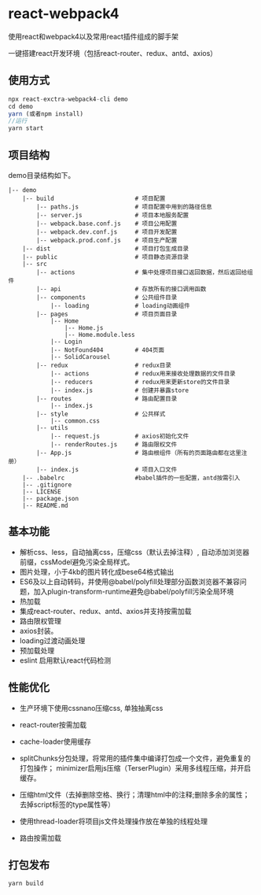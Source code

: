 # react-webpack4
使用react和webpack4以及常用react插件组成的脚手架

一键搭建react开发环境（包括react-router、redux、antd、axios）
## 使用方式

```javascript
npx react-exctra-webpack4-cli demo
cd demo
yarn (或者npm install)
//运行
yarn start
```

## 项目结构

demo目录结构如下。

```
|-- demo
    |-- build                       # 项目配置
        |-- paths.js                # 项目配置中用到的路径信息
        |-- server.js               # 项目本地服务配置
        |-- webpack.base.conf.js    # 项目公用配置
        |-- webpack.dev.conf.js     # 项目开发配置
        |-- webpack.prod.conf.js    # 项目生产配置
    |-- dist                        # 项目打包生成目录
    |-- public                      # 项目静态资源目录
    |-- src
        |-- actions                 # 集中处理项目接口返回数据，然后返回给组件
        |-- api                     # 存放所有的接口调用函数
        |-- components              # 公共组件目录
            |-- loading             # loading动画组件
        |-- pages                   # 项目页面目录
            |-- Home
                |-- Home.js         
                |-- Home.module.less
            |-- Login
            |-- NotFound404         # 404页面
            |-- SolidCarousel
        |-- redux                   # redux目录
            |-- actions             # redux用来接收处理数据的文件目录
            |-- reducers            # redux用来更新store的文件目录
            |-- index.js            # 创建并暴露store
        |-- routes                  # 路由配置目录
            |-- index.js
        |-- style                   # 公共样式
            |-- common.css
        |-- utils
            |-- request.js          # axios初始化文件
            |-- renderRoutes.js     # 路由限权文件
        |-- App.js                  # 路由根组件（所有的页面路由都在这里注册）
        |-- index.js                # 项目入口文件
    |-- .babelrc		            #babel插件的一些配置，antd按需引入
    |-- .gitignore            
    |-- LICENSE  
    |-- package.json
    |-- README.md

```

## 基本功能

- 解析css、less，自动抽离css，压缩css（默认去掉注释）, 自动添加浏览器前缀，cssModel避免污染全局样式。
- 图片处理，小于4kb的图片转化成bese64格式输出
- ES6及以上自动转码，并使用@babel/polyfill处理部分函数浏览器不兼容问题，加入plugin-transform-runtime避免@babel/polyfill污染全局环境
- 热加载
- 集成react-router、redux、antd、axios并支持按需加载
- 路由限权管理
- axios封装。
- loading过渡动画处理
- 预加载处理
- eslint 启用默认react代码检测

## 性能优化

- 生产环境下使用cssnano压缩css, 单独抽离css

- react-router按需加载

- cache-loader使用缓存

- splitChunks分包处理，将常用的插件集中编译打包成一个文件，避免重复的打包操作；
minimizer启用js压缩（TerserPlugin）采用多线程压缩，并开启缓存。

- 压缩html文件（去掉删除空格、换行；清理html中的注释;删除多余的属性；去掉script标签的type属性等）

- 使用thread-loader将项目js文件处理操作放在单独的线程处理

- 路由按需加载

## 打包发布

```
yarn build
```


